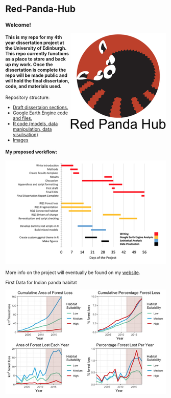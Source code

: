 # Red-Panda-Hub

### Welcome!

<img src="/images/panda logo.png" alt="image credit: Ivy Oswald " align="right" width="300" hight="400">

#### This is my repo for my 4th year dissertation project at the University of Edinburgh. This repo currently functions as a place to store and back up my work. Once the dissertation is complete the repo will be made public and will hold the final dissertaion, code, and materials used. 

Repository structure:

- [Draft dissertaion sections.](./dissertation_sections)
- [Google Earth Engine code and files.](./google_earth_engine)
- [R code (models, data manipulation, data visulisation)](./R)
- [Images](./images)


#### My proposed workflow:

![workflow](./images/workflow_feb.png)

More info on the project will eventually be found on my [website](https://cameroncosgrove.github.io/).

First Data for Indian panda habitat

![firstdata](./images/Example_Figure.jpeg)
